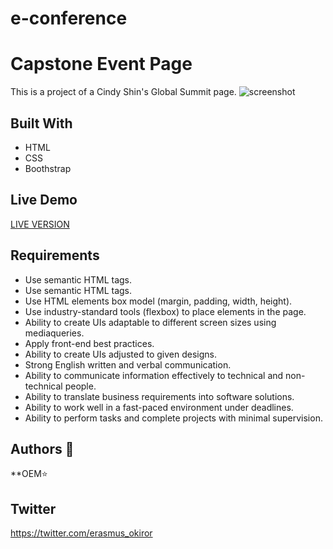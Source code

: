 # e-conference
# Capstone Event Page 
 This is a project of a Cindy Shin's Global Summit page. 
 ![screenshot](./screenshot.png) 
 ## Built With 
 - HTML 
 - CSS 
 - Boothstrap 
 ## Live Demo 
 [LIVE VERSION](https://raw.githack.com/Genius8/e-conference/feature/index.html) 
 ## Requirements 
 - Use semantic HTML tags.
 - Use semantic HTML tags. 
 - Use HTML elements box model (margin, padding, width, height). 
 - Use industry-standard tools (flexbox) to place elements in the page. 
 - Ability to create UIs adaptable to different screen sizes using mediaqueries. 
 - Apply front-end best practices. 
 - Ability to create UIs adjusted to given designs. 
 - Strong English written and verbal communication. 
 - Ability to communicate information effectively to technical and non-technical people. 
 - Ability to translate business requirements into software solutions. 
 - Ability to work well in a fast-paced environment under deadlines. 
 - Ability to perform tasks and complete projects with minimal supervision. 
 ## Authors 👤 
 **OEM⭐ 
 ## Twitter
 https://twitter.com/erasmus_okiror
 